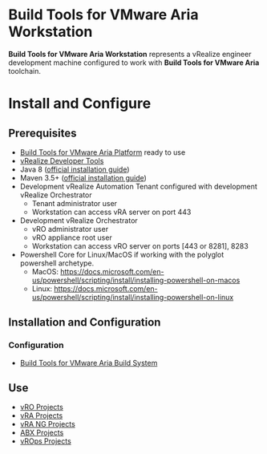 # Build Tools for VMware Aria Workstation
**Build Tools for VMware Aria Workstation** represents a vRealize engineer development machine configured to work with **Build Tools for VMware Aria** toolchain.

# Install and Configure

## Prerequisites
- [Build Tools for VMware Aria Platform](setup-platform.md) ready to use
- [vRealize Developer Tools](https://github.com/vmware/vrealize-developer-tools)
- Java 8 ([official installation guide](https://www.java.com/en/download/help/download_options.xml))
- Maven 3.5+ ([official installation guide](https://maven.apache.org/install.html))
- Development vRealize Automation Tenant configured with development vRealize Orchestrator
    - Tenant administrator user
    - Workstation can access vRA server on port 443
- Development vRealize Orchestrator
    - vRO administrator user
    - vRO appliance root user
    - Workstation can access vRO server on ports [443 or 8281], 8283
- Powershell Core for Linux/MacOS if working with the polyglot powershell archetype.
    - MacOS: https://docs.microsoft.com/en-us/powershell/scripting/install/installing-powershell-on-macos
    - Linux: https://docs.microsoft.com/en-us/powershell/scripting/install/installing-powershell-on-linux

## Installation and Configuration

### Configuration
- [Build Tools for VMware Aria Build System](setup-workstation-maven.md)

## Use
- [vRO Projects](use-workstation-vro-project.md)
- [vRA Projects](use-workstation-vra-project.md)
- [vRA NG Projects](use-workstation-vra-ng-project.md)
- [ABX Projects](use-workstation-abx-project.md)
- [vROps Projects](use-workstation-vrops-project.md)
